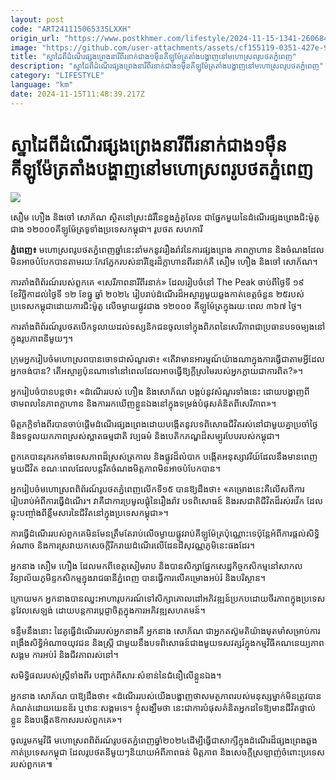 ```yaml
---
layout: post
code: "ART24111506533SLXXH"
origin_url: "https://www.postkhmer.com/lifestyle/2024-11-15-1341-260684"
image: "https://github.com/user-attachments/assets/cf155119-0351-427e-9962-be2e01f0ac06"
title: "ស្នាដៃពី​ដំណើរផ្សងព្រេង​​នារីពីរនាក់ជាង១ម៉ឺនគីឡូម៉ែត្រ​តាំងបង្ហាញនៅ​មហោស្រព​រូបថត​ភ្នំពេញ​"
description: "​​ស្នាដៃពី​ដំណើរផ្សងព្រេង​​នារីពីរនាក់ជាង១ម៉ឺនគីឡូម៉ែត្រ​តាំងបង្ហាញនៅ​មហោស្រព​រូបថត​ភ្នំពេញ​​"
category: "LIFESTYLE"
language: "km"
date: 2024-11-15T11:48:39.217Z
---
```


# ស្នាដៃពី​ដំណើរផ្សងព្រេង​​នារីពីរនាក់ជាង១ម៉ឺនគីឡូម៉ែត្រ​តាំងបង្ហាញនៅ​មហោស្រព​រូបថត​ភ្នំពេញ​

![](https://github.com/user-attachments/assets/57ea1a3e-c81b-4432-afd6-5c84af8aa1c6)

​សឿម ហឿង និងចៅ សោ​ភ័​ណ ស្ថិត​នៅ​ស្រះ​ដំរីនៃ​ខ្នងភ្នំ​គូលែន ជាផ្នែក​មួយ​នៃដំណើរ​ផ្សង​ព្រេង​ជិះ​ម៉ូតូ​ជាង ១២០០០​គីឡូម៉ែត្រ​ទូទាំងប្រទេស​កម្ពុជា។ រូបថត សហការី​

**ភ្នំពេញ៖** មហោស្រព​រូបថត​ភ្នំពេញ​ឆ្នាំនេះ​នាំមក​នូវ​រឿងរ៉ាវ​នៃ​ការ​ផ្សងព្រេង ភាពក្លាហាន និង​ចំណង​ដែល​មិនអាច​បំបែក​បាន​តាមរយៈ​កែវភ្នែក​របស់​នារី​ខ្មែរ​ដ៏​ក្លាហាន​ពីរ​នាក់​គឺ សឿ​ម ហឿង និងចៅ សោ​ភ័​ណ។​

ការតាំងពិព័រណ៍​រប​ស់​ពួកគេ «សេរីភាពនារី​​ពីរ​នាក់» ដែល​រៀបចំ​នៅ The Peak ចាប់ពី​ថ្ងៃទី ១៩ ខែវិច្ឆិកា​ដល់​ថ្ងៃទី ១២​ ខែធ្នូ ឆ្នាំ ២០២៤​ រៀបរាប់​ដំណើរ​ដ៏​អស្ចារ្យ​មួយ​ឆ្លងកាត់​ខេត្ត​ចំនួន ២៥​ របស់​ប្រទេស​កម្ពុជា​ដោយការ​ជិះ​​ម៉ូតូ ​លើ​ចម្ងាយផ្លូវ​​ជាង ១២០០០ គីឡូម៉ែត្រ​ក្នុង​រយៈពេល ៣៦៧​ ថ្ងៃ​។​

ការតាំងពិព័រណ៍​រូបថតបើក​ទូលាយ​ដល់​​ទស្សនិកជន​ចូលទៅក្នុង​ពិភព​នៃ​សេរីភាព​ ជា​ប្រធានបទ​ចម្បង​​នៅក្នុង​រូបភាព​នីមួយៗ​។​

ក្រុម​អ្នក​រៀបចំ​មហោស្រព​បានចោទ​ជា​សំណួរ​ថា​៖ «​​តើ​វា​មាន​អារម្មណ៍​យ៉ាងណា​ក្នុងការ​ធ្វើជា​តាមអ្វីដែលអ្នកចង់បាន​​​? តើ​អស្ចារ្យ​ប៉ុនណា​ទៅនៅពេល​ដែលអាច​ធ្វើ​ឱ្យ​ក្ដី​ស្រមៃរបស់​អ្នក​ក្លាយជា​ការពិត​?»។ ​

អ្នក​រៀបចំ​បាន​បន្ដថា​៖ «​​ដំណើរ​របស់ ហឿង និង​សោ​ភ័​ណ បង្កប់​នូវ​សំណួរ​ទាំងនេះ ដោយ​បង្ហាញ​ពី​ថាមពល​នៃ​ភាពក្លាហាន និង​ការរកឃើញ​​​ខ្លួនឯង​នៅក្នុង​ទម្រង់​​បំផុសគំនិត​ពីសេរីភាព​​»។

មិត្ត​ភក្តិ​ទាំងពីរ​បានចាប់ផ្តើម​ដំណើរ​ផ្សងព្រេង​ដោយ​បង្កើត​នូវ​បទពិសោធ​ជីវិត​រស់​នៅ​ជាមួយ​គ្នា​​ប្រចាំថ្ងៃ និង​​ទទួលយក​ភាពស្រស់ស្អាត​ធម្មជាតិ វប្បធម៌ និង​បេតិកភណ្ឌ​ដ៏​សម្បូរបែប​របស់​កម្ពុជា​។​

ពួកគេ​បាន​រុករក​ទាំង​ទេសភាព​ដ៏​ស្រស់ត្រកាល និង​ផ្លូវ​ដ៏​លំបាក បង្កើត​អនុស្សាវរីយ៍​ដែល​នឹងមាន​ពេញ​មួយជីវិត ខណៈពេលដែល​បន្ដរឹត​ចំណង​​មិត្តភាព​​​មិនអាច​បំបែក​បាន​។​

អ្នក​រៀបចំ​មហោស្រព​ពិព័រណ៍​រូបថត​ភ្នំពេញ​លើកទី​១៥ បានឱ្យដឹងថា​៖ «​គម្រោង​នេះ​គឺ​លើសពី​ការរៀបរាប់​អំពី​ការធ្វើដំណើរ​។ វា​គឺជា​ការប្រមូលផ្ដុំ​នៃ​រឿងរ៉ាវ បទពិសោធន៍ និង​រសជាតិជីវិត​​ដ៏​រស់​រវើក ដែល​ឆ្លុះបញ្ចាំង​ពី​ខ្លឹមសារ​នៃ​ជីវិត​នៅក្នុង​ប្រទេស​កម្ពុជា»​។​

ការធ្វើដំណើរ​របស់​ពួកគេ​មិនមែន​ត្រឹមតែ​រាប់លើ​ចម្ងាយ​ផ្លូវ​រាប់​គីឡូម៉ែត្រ​ប៉ុណ្ណោះ​ទេ ​ប៉ុន្តែ​អំពី​​ការផ្តល់​សិទ្ធិអំណាច និង​ការ​ស្រវា​យក​សេចក្តី​រីករាយដំណើរ​លើ​ដែន​ដី​សុវណ្ណភូមិ​នេះ​ផង​ដែរ​។ ​

អ្នក​នាង សឿម ហឿង ដែល​មកពី​ខេត្តសៀមរាប និង​បាន​សិក្សា​ផ្នែក​សេដ្ឋកិច្ច​កសិកម្ម​នៅ​សាកលវិទ្យាល័យ​ភូមិន្ទ​កសិកម្ម​ក្នុង​រាជធានី​ភ្នំពេញ បាន​​ធ្វើការ​លើ​គម្រោង​អប់រំ និង​បរិស្ថាន​។​

ក្រោយមក អ្នក​​នាង​បានឈ្នះ​អាហារូបករណ៍​ទៅ​សិក្សា​គោលដៅ​អភិវឌ្ឍន៍​ប្រកបដោយ​ចីរភាព​ក្នុងប្រទេស​នូ​វែ​ល​សេ​ឡង់ ដោយ​បន្ត​ការប្តេជ្ញាចិត្ត​​ក្នុងការ​អភិវឌ្ឍ​សហគមន៍​។​

ទន្ទឹមនឹងនោះ ដៃគូ​ធ្វើដំណើរ​របស់អ្នក​​នាង​គឺ អ្នកនាង​ សោ​ភ័​ណ ជា​អ្នកតស៊ូ​មតិ​យ៉ាង​មុតមាំ​សម្រាប់​ការពង្រឹង​សិទ្ធិអំណាច​យុវជន និង​ស្ត្រី ជាមួយនឹង​បទពិសោធន៍​ជាង​មួយ​ទសវត្សរ៍​ក្នុង​កម្មវិធី​គណនេយ្យភាព​សង្គម ការអប់រំ និង​ជីវភាព​រស់នៅ​។​

សមិទ្ធិផល​របស់​ស្ត្រី​ទាំងពីរ បញ្ជាក់​ពី​សារៈសំខាន់​នៃ​ជំនឿ​លើ​ខ្លួនឯង​។​

អ្នក​នាង សោភ័ណ បា​ឱ្យដឹងថា​៖ «​ដំណើរ​របស់​យើង​បង្ហាញថា ​សមត្ថភាព​រប​ស់មនុស្ស​ម្នាក់​មិនត្រូវ​បានកំណត់​ដោយ​យេនឌ័រ ឬ​ឋានៈ​សង្គម​ទេ​។ ខ្ញុំ​សង្ឃឹមថា នេះ​ជាការ​បំផុសគំនិត​អ្នកដទៃឱ្យ​​មានជីវិត​ផ្ទាល់ខ្លួន និង​បង្កើត​ឱកាស​របស់​ពួកគេ​»​។​

​ចូលរួម​កម្មវិធី មហោស្រព​ពិព័រណ៍រូបថត​ភ្នំពេញ​ឆ្នាំ​២០២៤​​ ដើម្បី​ធ្វើជា​សាក្សី​ក្នុង​ដំណើរ​ដ៏ផ្សងព្រេង​​ឆ្លងកាត់​ប្រទេស​កម្ពុជា ដែល​រូបថត​នីមួយៗ​និយាយ​អំពី​ភាព​ធន់ មិត្តភាព និង​សេចក្តីស្រឡាញ់​ចំពោះ​ប្រទេស​របស់​ពួកគេ៕